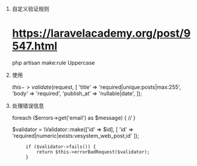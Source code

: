 1. 自定义验证规则
   
      
     # https://laravelacademy.org/post/9547.html
    php artisan make:rule Uppercase
    
    
    
2. 使用


    $this->validate($request, [
        'title' => 'required|unique:posts|max:255',
        'body' => 'required',
        'publish_at' => 'nullable|date',
    ]);
    
3. 处理错误信息

    
    foreach ($errors->get('email') as $message) {
        //
    }
    
    $validator = \Validator::make(['id' => $id], [
                'id' => 'required|numeric|exists:vesystem_web_post,id'
            ]);
    
            if ($validator->fails()) {
                return $this->errorBadRequest($validator);
            }